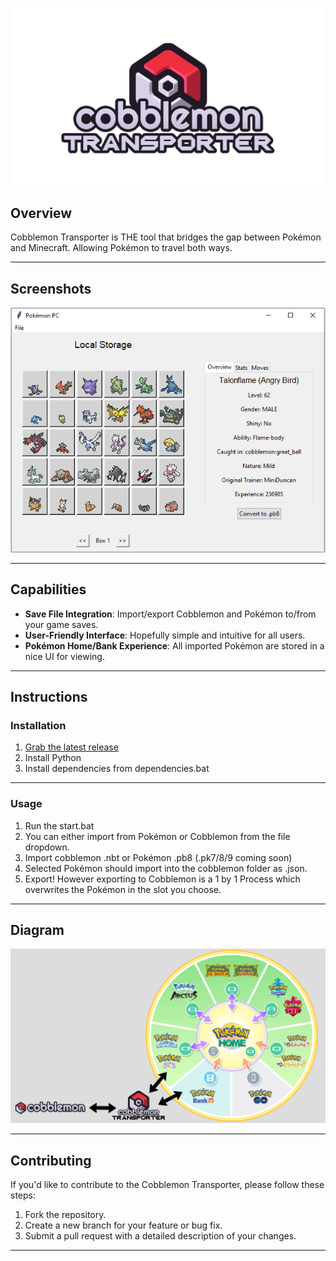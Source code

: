 ![Cobblemon Transporter Logo](https://github.com/ArchieDxncan/cobblemon-transporter/blob/main/Images/cobblemontransporter.png) <!-- Replace with the path to your logo -->

## Overview
Cobblemon Transporter is THE tool that bridges the gap between Pokémon and Minecraft. Allowing Pokémon to travel both ways. 


---

## Screenshots

![Screenshot 1](https://github.com/ArchieDxncan/cobblemon-transporter/blob/main/Images/cobble1.PNG) 

---

## Capabilities

- **Save File Integration**: Import/export Cobblemon and Pokémon to/from your game saves.
- **User-Friendly Interface**: Hopefully simple and intuitive for all users.
- **Pokémon Home/Bank Experience**: All imported Pokémon are stored in a nice UI for viewing.

---

## Instructions

### Installation
1. [Grab the latest release](https://github.com/ArchieDxncan/cobblemon-transporter/releases/)
2. Install Python
3. Install dependencies from dependencies.bat

---

### Usage
1. Run the start.bat
2. You can either import from Pokémon or Cobblemon from the file dropdown.
3. Import cobblemon .nbt or Pokémon .pb8 (.pk7/8/9 coming soon)
4. Selected Pokémon should import into the cobblemon folder as .json.
5. Export! However exporting to Cobblemon is a 1 by 1 Process which overwrites the Pokémon in the slot you choose.    

---

## Diagram

![Cobblemon Transporter Diagram](https://github.com/ArchieDxncan/cobblemon-transporter/blob/main/Images/transporter.png)

---

## Contributing

If you'd like to contribute to the Cobblemon Transporter, please follow these steps:
1. Fork the repository.
2. Create a new branch for your feature or bug fix.
3. Submit a pull request with a detailed description of your changes.

---
